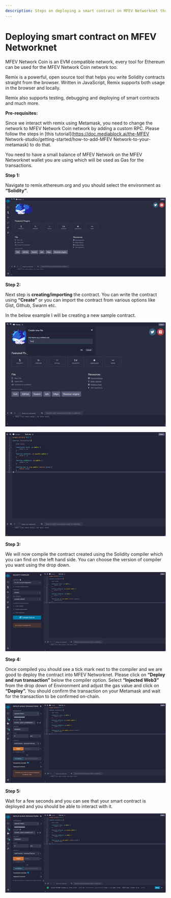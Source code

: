 ```yaml
---
description: Steps on deploying a smart contract on MFEV Networknet through Remix.
---
```


# Deploying smart contract on MFEV Networknet

MFEV Network Coin is an EVM compatible network, every tool for Ethereum can be used for the MFEV Network Coin network too.

Remix is a powerful, open source tool that helps you write Solidity contracts straight from the browser. Written in JavaScript, Remix supports both usage in the browser and locally.

Remix also supports testing, debugging and deploying of smart contracts and much more.

**Pre-requisites:**

Since we interact with remix using Metamask, you need to change the network to MFEV Network Coin network by adding a custom RPC. Please follow the steps in [this tutorial](https://doc.mediablock.ai/the-MFEV Network-studio/getting-started/how-to-add-MFEV Network-to-your-metamask) to do that.

You need to have a small balance of MFEV Network on the MFEV Networknet wallet you are using which will be used as Gas for the transactions.

**Step 1:**

Navigate to remix.ethereum.org and you should select the environment as **“Solidity”**.

![](../.gitbook/assets/0%20%288%29.png)

**Step 2:**

Next step is **creating/importing** the contract. You can write the contract using **“Create”** or you can import the contract from various options like Gist, Github, Swarm etc.

In the below example I will be creating a new sample contract.

![](../.gitbook/assets/1%20%2811%29.png)

![](../.gitbook/assets/2%20%2811%29.png)

**Step 3:**

We will now compile the contract created using the Solidity compiler which you can find on the left hand side. You can choose the version of compiler you want using the drop down.

![](../.gitbook/assets/3%20%2810%29.png)

**Step 4:**

Once compiled you should see a tick mark next to the compiler and we are good to deploy the contract into MFEV Networknet. Please click on **“Deploy and run transaction”** below the compiler option. Select **“Injected Web3”** from the drop down of Environment and adjust the gas value and click on **“Deploy”.** You should confirm the transaction on your Metamask and wait for the transaction to be confirmed on-chain.

![](../.gitbook/assets/4%20%2810%29.png)

**Step 5:**

Wait for a few seconds and you can see that your smart contract is deployed and you should be able to interact with it.

![](../.gitbook/assets/5%20%287%29.png)
